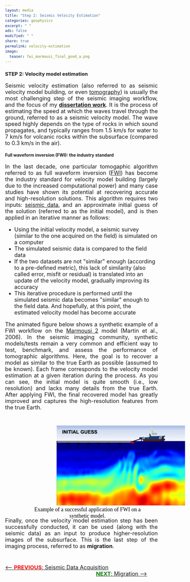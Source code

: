 ```yaml
---
layout: media
title: "Step 2: Seismic Velocity Estimation"
categories: geophysics
excerpt: " "
ads: false
modified: " "
share: true
permalink: velocity-estimation
image:
  teaser: fwi_marmousi_final_good_a.png
---
```


<h3>STEP 2: Velocity model estimation</h3>

<p style="text-align:justify; font-size: 18px">
Seismic velocity estimation (also referred to as seismic velocity model building, or even <a href="https://en.wikipedia.org/wiki/Seismic_tomography" target="_blank">tomography</a>) is usually the most challenging step of the seismic imaging workflow, and the focus of my <b><a href="/fwime">dissertation work</a></b>. It is the process of estimating the speed at which the waves travel through the ground, referred to as a seismic velocity model. The wave speed highly depends on the type of rocks in which sound propagates, and typically ranges from 1.5 km/s for water to 7 km/s for volcanic rocks within the subsurface (compared to 0.3 km/s in the air).
</p>

<h4>Full waveform inversion (FWI): the industry standard</h4>
<p style="text-align:justify; font-size: 18px">
In the last decade, one particular tomogaphic algorithm referred to as full waveform inversion (<a href="https://jean-virieux.obs.ujf-grenoble.fr/IMG/pdf/GPY_2009_VIRIEUX.pdf?" target="_blank">FWI</a>) has become the industry standard for velocity model building (largely due to the increased computational power) and many case studies have shown its potential at recovering accurate and high-resolution solutions. This algorithm requires two inputs: <a href="/acquisition">seismic data</a>, and an approximate initial guess of the solution (referred to as the initial model), and is then applied in an iterative manner as follows:

<ul style="font-size: 18px;">
    <li style="font-size: 18px;">Using the initial velocity model, a seismic survey (similar to the one acquired on the field) is simulated on a computer</li>
    <li style="font-size: 18px;">The simulated seismic data is compared to the field data </li>
    <li style="font-size: 18px;">If the two datasets are not "similar" enough (according to a pre-defined metric), this lack of similarity (also called error, misfit or residual) is translated into an update of the velocity model, gradually improving its accuracy</li>
    <li style="font-size: 18px;">This iterative procedure is performed until the simulated seismic data becomes "similar" enough to the field data. And hopefully, at this point, the estimated velocity model has become accurate</li>
</ul>
</p>

<p style="text-align:justify; font-size: 18px">
The animated figure below shows a synthetic example of a FWI workflow on the <a href="/papers/marmousi2.pdf">Marmousi 2</a> model (Martin et al., 2006). In the seismic imaging community, synthetic models/tests remain a very common and efficient way to test, benchmark, and assess the performance of tomographic algorithms. Here, the goal is to recover a model as similar to the true Earth as possible (assumed to be known). Each frame corresponds to the velocity model estimation at a given iteration during the process. As you can see, the initial model is quite smooth (i.e., low resolution) and lacks many details from the true Earth. After applying FWI, the final recovered model has greatly improved and captures the high-resolution features from the true Earth.
</p><br/>

<figure>
<img src="/images/fwi-marmousi.gif" width="600" style="margin-left:130px"/>
<figcaption style="height: 1.0em; text-align:center; font-size: 18px; font-family: Calibri; color: black; margin-left: 40px">Example of a successful application of FWI on a synthetic model.</figcaption>
</figure>

<p style="text-align:justify; font-size: 18px">
Finally, once the velocity model estimation step has been successfully conducted, it can be used (along with the seismic data) as an input to produce higher-resolution images of the subsurface. This is the last step of the imaging process, referred to as <b>migration</b>.
</p>
<br/>
<p>
<span style="text-align:left; font-size: 18px"><a href="/acquisition"><-- <b><span style="color: red">PREVIOUS</span></b>: Seismic Data Acquisition</a></span>
<span style="text-align:right; margin-left:300px; font-size: 18px"><a href="/migration"><b><span style="color: green">NEXT</span></b>: Migration --> </a></span>
</p>
